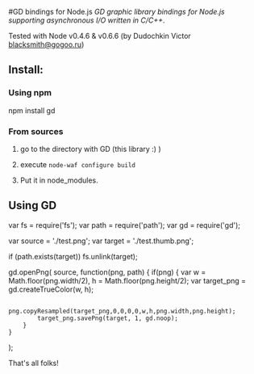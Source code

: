 #GD bindings for Node.js
*GD graphic library bindings for Node.js supporting asynchronous I/O written in C/C++*.

Tested with Node v0.4.6 & v0.6.6 (by Dudochkin Victor <blacksmith@gogoo.ru>)

## Install:
### Using npm

npm install gd

### From sources
1) go to the directory with GD (this library :) )

2) execute `node-waf configure build`

3)  Put it in node_modules.

## Using GD

var fs   = require('fs');
var path = require('path');
var gd   = require('gd');

var source = './test.png';
var target = './test.thumb.png';

if (path.exists(target)) fs.unlink(target);

gd.openPng(
	source,
	function(png, path) {
		if(png) {
			var w = Math.floor(png.width/2), h = Math.floor(png.height/2);
			var target_png = gd.createTrueColor(w, h);

			png.copyResampled(target_png,0,0,0,0,w,h,png.width,png.height);
			target_png.savePng(target, 1, gd.noop);
		}
	}
);

That's all folks!
